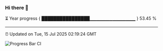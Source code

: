 ### Hi there 👋

⏳ Year progress { ████████████████▁▁▁▁▁▁▁▁▁▁▁▁▁▁ } 53.45 %

---

⏰ Updated on Tue, 15 Jul 2025 02:19:24 GMT

![Progress Bar CI](https://github.com/ZhaoGui/ZhaoGui/workflows/Progress%20Bar%20CI/badge.svg)
